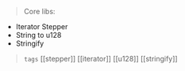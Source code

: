 

> Core libs:
- Iterator Stepper
- String to u128
- Stringify

> `tags` [[stepper]] [[iterator]] [[u128]] [[stringify]]
